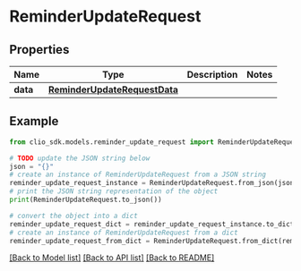 # ReminderUpdateRequest


## Properties

Name | Type | Description | Notes
------------ | ------------- | ------------- | -------------
**data** | [**ReminderUpdateRequestData**](ReminderUpdateRequestData.md) |  | 

## Example

```python
from clio_sdk.models.reminder_update_request import ReminderUpdateRequest

# TODO update the JSON string below
json = "{}"
# create an instance of ReminderUpdateRequest from a JSON string
reminder_update_request_instance = ReminderUpdateRequest.from_json(json)
# print the JSON string representation of the object
print(ReminderUpdateRequest.to_json())

# convert the object into a dict
reminder_update_request_dict = reminder_update_request_instance.to_dict()
# create an instance of ReminderUpdateRequest from a dict
reminder_update_request_from_dict = ReminderUpdateRequest.from_dict(reminder_update_request_dict)
```
[[Back to Model list]](../README.md#documentation-for-models) [[Back to API list]](../README.md#documentation-for-api-endpoints) [[Back to README]](../README.md)


